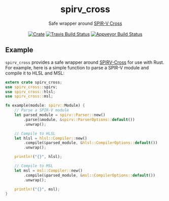 <h1 align="center">
  spirv_cross
</h1>
<div align="center">
  Safe wrapper around <a href="https://github.com/KhronosGroup/SPIRV-Cross">SPIR-V Cross</a>
</div>
<br />
<div align="center">
  <a href="https://crates.io/crates/spirv_cross"><img src="http://img.shields.io/crates/v/spirv_cross.svg?label=spirv_cross" alt="Crate"></a> <a href="https://travis-ci.org/grovesNL/spirv_cross"><img src="https://travis-ci.org/grovesNL/spirv_cross.svg?branch=master" alt="Travis Build Status" /></a> <a href="https://ci.appveyor.com/project/grovesNL/spirv-cross/branch/master"><img src="https://ci.appveyor.com/api/projects/status/ja22j0ueje51sd76/branch/master?svg=true" alt="Appveyor Build Status" /></a>
</div>

## Example

`spirv_cross` provides a safe wrapper around [SPIRV-Cross](https://github.com/KhronosGroup/SPIRV-Cross) for use with Rust. For example, here is a simple function to parse a SPIR-V module and compile it to HLSL and MSL:

```rust
extern crate spirv_cross;
use spirv_cross::spirv;
use spirv_cross::hlsl;
use spirv_cross::msl;

fn example(module: spirv::Module) {
    // Parse a SPIR-V module
    let parsed_module = spirv::Parser::new()
        .parse(&module, &spirv::ParserOptions::default())
        .unwrap();

    // Compile to HLSL
    let hlsl = hlsl::Compiler::new()
        .compile(&parsed_module, &hlsl::CompilerOptions::default())
        .unwrap();

    println!("{}", hlsl);

    // Compile to MSL
    let msl = msl::Compiler::new()
        .compile(&parsed_module, &msl::CompilerOptions::default())
        .unwrap();

    println!("{}", msl);
}
```
